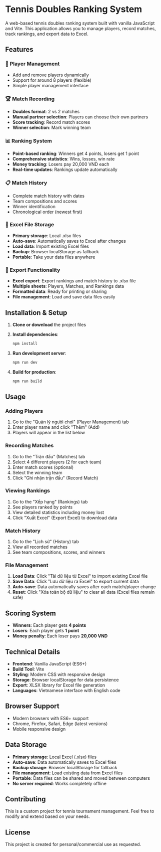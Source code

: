 # Tennis Doubles Ranking System

A web-based tennis doubles ranking system built with vanilla JavaScript and Vite. This application allows you to manage players, record matches, track rankings, and export data to Excel.

## Features

### 🎾 Player Management
- Add and remove players dynamically
- Support for around 8 players (flexible)
- Simple player management interface

### 🏆 Match Recording
- **Doubles format**: 2 vs 2 matches
- **Manual partner selection**: Players can choose their own partners
- **Score tracking**: Record match scores
- **Winner selection**: Mark winning team

### 📊 Ranking System
- **Point-based ranking**: Winners get 4 points, losers get 1 point
- **Comprehensive statistics**: Wins, losses, win rate
- **Money tracking**: Losers pay 20,000 VND each
- **Real-time updates**: Rankings update automatically

### 📋 Match History
- Complete match history with dates
- Team compositions and scores
- Winner identification
- Chronological order (newest first)

### 📁 Excel File Storage
- **Primary storage**: Local .xlsx files
- **Auto-save**: Automatically saves to Excel after changes
- **Load data**: Import existing Excel files
- **Backup**: Browser localStorage as fallback
- **Portable**: Take your data files anywhere

### 📁 Export Functionality
- **Excel export**: Export rankings and match history to .xlsx file
- **Multiple sheets**: Players, Matches, and Rankings data
- **Formatted data**: Ready for printing or sharing
- **File management**: Load and save data files easily

## Installation & Setup

1. **Clone or download** the project files
2. **Install dependencies**:
   ```bash
   npm install
   ```

3. **Run development server**:
   ```bash
   npm run dev
   ```

4. **Build for production**:
   ```bash
   npm run build
   ```

## Usage

### Adding Players
1. Go to the "Quản lý người chơi" (Player Management) tab
2. Enter player name and click "Thêm" (Add)
3. Players will appear in the list below

### Recording Matches
1. Go to the "Trận đấu" (Matches) tab
2. Select 4 different players (2 for each team)
3. Enter match scores (optional)
4. Select the winning team
5. Click "Ghi nhận trận đấu" (Record Match)

### Viewing Rankings
1. Go to the "Xếp hạng" (Rankings) tab
2. See players ranked by points
3. View detailed statistics including money lost
4. Click "Xuất Excel" (Export Excel) to download data

### Match History
1. Go to the "Lịch sử" (History) tab
2. View all recorded matches
3. See team compositions, scores, and winners

### File Management
1. **Load Data**: Click "Tải dữ liệu từ Excel" to import existing Excel file
2. **Save Data**: Click "Lưu dữ liệu ra Excel" to export current data
3. **Auto-save**: Data automatically saves after each match/player change
4. **Reset**: Click "Xóa toàn bộ dữ liệu" to clear all data (Excel files remain safe)

## Scoring System

- **Winners**: Each player gets **4 points**
- **Losers**: Each player gets **1 point**
- **Money penalty**: Each loser pays **20,000 VND**

## Technical Details

- **Frontend**: Vanilla JavaScript (ES6+)
- **Build Tool**: Vite
- **Styling**: Modern CSS with responsive design
- **Storage**: Browser localStorage for data persistence
- **Export**: XLSX library for Excel file generation
- **Languages**: Vietnamese interface with English code

## Browser Support

- Modern browsers with ES6+ support
- Chrome, Firefox, Safari, Edge (latest versions)
- Mobile responsive design

## Data Storage

- **Primary storage**: Local Excel (.xlsx) files
- **Auto-save**: Data automatically saves to Excel files
- **Backup storage**: Browser localStorage for fallback
- **File management**: Load existing data from Excel files
- **Portable**: Data files can be shared and moved between computers
- **No server required**: Works completely offline

## Contributing

This is a custom project for tennis tournament management. Feel free to modify and extend based on your needs.

## License

This project is created for personal/commercial use as requested.
